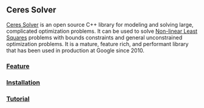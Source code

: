 ## Ceres Solver

[Ceres Solver](http://www.ceres-solver.org/) is an open source C++ library for modeling and solving large, complicated optimization problems. It can be used to solve [Non-linear Least Squares](http://en.wikipedia.org/wiki/Non-linear_least_squares) problems with bounds constraints and general unconstrained optimization problems. It is a mature, feature rich, and performant library that has been used in production at Google since 2010. 

### [Feature](http://www.ceres-solver.org/features.html)

### [Installation](http://www.ceres-solver.org/installation.html)

### [Tutorial](http://www.ceres-solver.org/nnls_tutorial.html#introduction)